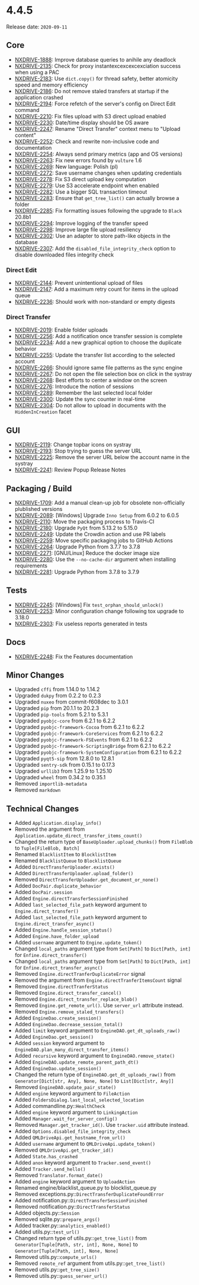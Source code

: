 # 4.4.5

Release date: `2020-09-11`

## Core

- [NXDRIVE-1888](https://jira.nuxeo.com/browse/NXDRIVE-1888): Improve database queries to anihile any deadlock
- [NXDRIVE-2135](https://jira.nuxeo.com/browse/NXDRIVE-2135): Check for proxy instantexcexcexcexciation success when using a PAC
- [NXDRIVE-2183](https://jira.nuxeo.com/browse/NXDRIVE-2183): Use `dict.copy()` for thread safety, better atomicity speed and memory efficiency
- [NXDRIVE-2186](https://jira.nuxeo.com/browse/NXDRIVE-2186): Do not remove staled transfers at startup if the application crashed
- [NXDRIVE-2194](https://jira.nuxeo.com/browse/NXDRIVE-2194): Force refetch of the server's config on Direct Edit command
- [NXDRIVE-2210](https://jira.nuxeo.com/browse/NXDRIVE-2210): Fix files upload with S3 direct upload enabled
- [NXDRIVE-2230](https://jira.nuxeo.com/browse/NXDRIVE-2230): Date/time display should be OS aware
- [NXDRIVE-2247](https://jira.nuxeo.com/browse/NXDRIVE-2247): Rename "Direct Transfer" context menu to "Upload content"
- [NXDRIVE-2252](https://jira.nuxeo.com/browse/NXDRIVE-2252): Check and rewrite non-inclusive code and documentation
- [NXDRIVE-2254](https://jira.nuxeo.com/browse/NXDRIVE-2254): Always send primary metrics (app and OS versions)
- [NXDRIVE-2263](https://jira.nuxeo.com/browse/NXDRIVE-2263): Fix new errors found by `vulture` 1.6
- [NXDRIVE-2269](https://jira.nuxeo.com/browse/NXDRIVE-2269): New language: Polish (pl)
- [NXDRIVE-2272](https://jira.nuxeo.com/browse/NXDRIVE-2272): Save username changes when updating credentials
- [NXDRIVE-2278](https://jira.nuxeo.com/browse/NXDRIVE-2278): Fix S3 direct upload key computation
- [NXDRIVE-2279](https://jira.nuxeo.com/browse/NXDRIVE-2279): Use S3 accelerate endpoint when enabled
- [NXDRIVE-2282](https://jira.nuxeo.com/browse/NXDRIVE-2282): Use a bigger SQL transaction timeout
- [NXDRIVE-2283](https://jira.nuxeo.com/browse/NXDRIVE-2283): Ensure that `get_tree_list()` can actually browse a folder
- [NXDRIVE-2285](https://jira.nuxeo.com/browse/NXDRIVE-2285): Fix formatting issues following the upgrade to `Black` 20.8b1
- [NXDRIVE-2294](https://jira.nuxeo.com/browse/NXDRIVE-2294): Improve logging of the transfer speed
- [NXDRIVE-2298](https://jira.nuxeo.com/browse/NXDRIVE-2298): Improve large file upload resiliency
- [NXDRIVE-2302](https://jira.nuxeo.com/browse/NXDRIVE-2302): Use an adapter to store path-like objects in the database
- [NXDRIVE-2307](https://jira.nuxeo.com/browse/NXDRIVE-2307): Add the `disabled_file_integrity_check` option to disable downloaded files integrity check

### Direct Edit

- [NXDRIVE-2144](https://jira.nuxeo.com/browse/NXDRIVE-2144): Prevent unintentional upload of files
- [NXDRIVE-2147](https://jira.nuxeo.com/browse/NXDRIVE-2147): Add a maximum retry count for items in the upload queue
- [NXDRIVE-2236](https://jira.nuxeo.com/browse/NXDRIVE-2236): Should work with non-standard or empty digests

### Direct Transfer

- [NXDRIVE-2019](https://jira.nuxeo.com/browse/NXDRIVE-2019): Enable folder uploads
- [NXDRIVE-2256](https://jira.nuxeo.com/browse/NXDRIVE-2156): Add a notification once transfer session is complete
- [NXDRIVE-2234](https://jira.nuxeo.com/browse/NXDRIVE-2234): Add a new graphical option to choose the duplicate behavior
- [NXDRIVE-2255](https://jira.nuxeo.com/browse/NXDRIVE-2255): Update the transfer list according to the selected account
- [NXDRIVE-2266](https://jira.nuxeo.com/browse/NXDRIVE-2266): Should ignore same file patterns as the sync engine
- [NXDRIVE-2267](https://jira.nuxeo.com/browse/NXDRIVE-2267): Do not open the file selection box on click in the systray
- [NXDRIVE-2268](https://jira.nuxeo.com/browse/NXDRIVE-2268): Best efforts to center a window on the screen
- [NXDRIVE-2276](https://jira.nuxeo.com/browse/NXDRIVE-2276): Introduce the notion of sessions
- [NXDRIVE-2289](https://jira.nuxeo.com/browse/NXDRIVE-2289): Remember the last selected local folder
- [NXDRIVE-2300](https://jira.nuxeo.com/browse/NXDRIVE-2300): Update the sync counter in real-time
- [NXDRIVE-2304](https://jira.nuxeo.com/browse/NXDRIVE-2304): Do not allow to upload in documents with the `HiddenInCreation` facet

## GUI

- [NXDRIVE-2119](https://jira.nuxeo.com/browse/NXDRIVE-2119): Change topbar icons on systray
- [NXDRIVE-2193](https://jira.nuxeo.com/browse/NXDRIVE-2193): Stop trying to guess the server URL
- [NXDRIVE-2225](https://jira.nuxeo.com/browse/NXDRIVE-2225): Remove the server URL below the account name in the systray
- [NXDRIVE-2241](https://jira.nuxeo.com/browse/NXDRIVE-2241): Review Popup Release Notes

## Packaging / Build

- [NXDRIVE-1709](https://jira.nuxeo.com/browse/NXDRIVE-1709): Add a manual clean-up job for obsolete non-officially plublished versions
- [NXDRIVE-2089](https://jira.nuxeo.com/browse/NXDRIVE-2089): [Windows] Upgrade `Inno Setup` from 6.0.2 to 6.0.5
- [NXDRIVE-2110](https://jira.nuxeo.com/browse/NXDRIVE-2110): Move the packaging process to Travis-CI
- [NXDRIVE-2180](https://jira.nuxeo.com/browse/NXDRIVE-2180): Upgrade `PyQt` from 5.13.2 to 5.15.0
- [NXDRIVE-2249](https://jira.nuxeo.com/browse/NXDRIVE-2249): Update the Crowdin action and use PR labels
- [NXDRIVE-2259](https://jira.nuxeo.com/browse/NXDRIVE-2259): Move specific packaging jobs to GitHub Actions
- [NXDRIVE-2264](https://jira.nuxeo.com/browse/NXDRIVE-2264): Upgrade Python from 3.7.7 to 3.7.8
- [NXDRIVE-2271](https://jira.nuxeo.com/browse/NXDRIVE-2271): [GNU/Linux] Reduce the docker image size
- [NXDRIVE-2280](https://jira.nuxeo.com/browse/NXDRIVE-2280): Use the `--no-cache-dir` argument when installing requirements
- [NXDRIVE-2281](https://jira.nuxeo.com/browse/NXDRIVE-2281): Upgrade Python from 3.7.8 to 3.7.9

## Tests

- [NXDRIVE-2245](https://jira.nuxeo.com/browse/NXDRIVE-2245): [Windows] Fix `test_orphan_should_unlock()`
- [NXDRIVE-2253](https://jira.nuxeo.com/browse/NXDRIVE-2253): Minor configuration change following tox upgrade to 3.18.0
- [NXDRIVE-2303](https://jira.nuxeo.com/browse/NXDRIVE-2303): Fix useless reports generated in tests

## Docs

- [NXDRIVE-2248](https://jira.nuxeo.com/browse/NXDRIVE-2248): Fix the Features documentation

## Minor Changes

- Upgraded `cffi` from 1.14.0 to 1.14.2
- Upgraded `dukpy` from 0.2.2 to 0.2.3
- Upgraded `nuxeo` from commit-f608dec to 3.0.1
- Upgraded `pip` from 20.1.1 to 20.2.3
- Upgraded `pip-tools` from 5.2.1 to 5.3.1
- Upgraded `pyobjc-core` from 6.2.1 to 6.2.2
- Upgraded `pyobjc-framework-Cocoa` from 6.2.1 to 6.2.2
- Upgraded `pyobjc-framework-CoreServices` from 6.2.1 to 6.2.2
- Upgraded `pyobjc-framework-FSEvents` from 6.2.1 to 6.2.2
- Upgraded `pyobjc-framework-ScriptingBridge` from 6.2.1 to 6.2.2
- Upgraded `pyobjc-framework-SystemConfiguration` from 6.2.1 to 6.2.2
- Upgraded `pyqt5-sip` from 12.8.0 to 12.8.1
- Upgraded `sentry-sdk` from 0.15.1 to 0.17.3
- Upgraded `urllib3` from 1.25.9 to 1.25.10
- Upgraded `wheel` from 0.34.2 to 0.35.1
- Removed `importlib-metadata`
- Removed `markdown`

## Technical Changes

- Added `Application.display_info()`
- Removed the argument from `Application.update_direct_transfer_items_count()`
- Changed the return type of `BaseUploader.upload_chunks()` from `FileBlob` to `Tuple[FileBlob, Batch]`
- Renamed `BlacklistItem` to `BlocklistItem`
- Renamed `BlacklistQueue` to `BlocklistQueue`
- Added `DirectTransferUploader.exists()`
- Added `DirectTransferUploader.upload_folder()`
- Removed `DirectTransferUploader.get_document_or_none()`
- Added `DocPair.duplicate_behavior`
- Added `DocPair.session`
- Added `Engine.directTransferSessionFinished`
- Added `last_selected_file_path` keyword argument to `Engine.direct_transfer()`
- Added `last_selected_file_path` keyword argument to `Engine.direct_transfer_async()`
- Added `Engine.handle_session_status()`
- Added `Engine.have_folder_upload`
- Added `username` argument to `Engine.update_token()`
- Changed `local_paths` argument type from `Set[Path]` to `Dict[Path, int]` for `Enfine.direct_transfer()`
- Changed `local_paths` argument type from `Set[Path]` to `Dict[Path, int]` for `Enfine.direct_transfer_async()`
- Removed `Engine.directTranferDuplicateError` signal
- Removed the argument from `Engine.directTranferItemsCount` signal
- Removed `Engine.directTranferStatus`
- Removed `Engine.direct_transfer_cancel()`
- Removed `Engine.direct_transfer_replace_blob()`
- Removed `Engine.get_remote_url()`. Use `server_url` attribute instead.
- Removed `Engine.remove_staled_transfers()`
- Added `EngineDao.create_session()`
- Added `EngineDao.decrease_session_total()`
- Added `limit` keyword argument to `EngineDAO.get_dt_uploads_raw()`
- Added `EngineDao.get_session()`
- Added `session` keyword argument to `EngineDAO.plan_many_direct_transfer_items()`
- Added `recursive` keyword argument to `EngineDAO.remove_state()`
- Added `EngineDAO.update_remote_parent_path_dt()`
- Added `EngineDao.update_session()`
- Changed the return type of `EngineDAO.get_dt_uploads_raw()` from `Generator[Dict[str, Any], None, None]` to `List[Dict[str, Any]]`
- Removed `EngineDAO.update_pair_state()`
- Added `engine` keyword argument to `FileAction`
- Added `FoldersDialog.last_local_selected_location`
- Added commandline.py::`HealthCheck`
- Added `engine` keyword argument to `LinkingAction`
- Added `Manager.wait_for_server_config()`
- Removed `Manager.get_tracker_id()`. Use `tracker.uid` attribute instead.
- Added `Options.disabled_file_integrity_check`
- Added `QMLDriveApi.get_hostname_from_url()`
- Added `username` argument to `QMLDriveApi.update_token()`
- Removed `QMLDriveApi.get_tracker_id()`
- Added `State.has_crashed`
- Added `anon` keyword argument to `Tracker.send_event()`
- Added `Tracker.send_hello()`
- Removed `Translator.format_date()`
- Added `engine` keyword argument to `UploadAction`
- Renamed engine/blacklist_queue.py to blocklist_queue.py
- Removed exceptions.py::`DirectTransferDuplicateFoundError`
- Added notification.py::`DirectTransferSessionFinished`
- Removed notification.py::`DirectTransferStatus`
- Added objects.py::`Session`
- Removed sqlite.py::`prepare_args()`
- Added tracker.py::`analytics_enabled()`
- Added utils.py::`test_url()`
- Changed return type of utils.py::`get_tree_list()` from `Generator[Tuple[Path, str, int], None, None]` to `Generator[Tuple[Path, int], None, None]`
- Removed utils.py::`compute_urls()`
- Removed `remote_ref` argument from utils.py::`get_tree_list()`
- Removed utils.py::`get_tree_size()`
- Removed utils.py::`guess_server_url()`
